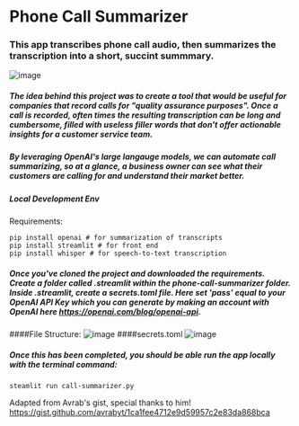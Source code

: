 # Phone Call Summarizer
### This app transcribes phone call audio, then summarizes the transcription into a short, succint summmary.
![image](https://user-images.githubusercontent.com/57726227/223763318-cb5a320c-cc2d-4c84-88f9-77bd6faf50b0.png)

##### The idea behind this project was to create a tool that would be useful for companies that record calls for "quality assurance purposes". Once a call is recorded, often times the resulting transcription can be long and cumbersome, filled with useless filler words that don't offer actionable insights for a customer service team.

##### By leveraging OpenAI's large langauge models, we can automate call summarizing, so at a glance, a business owner can see what their customers are calling for and understand their market better.

##### Local Development Env
Requirements:
```
pip install openai # for summarization of transcripts
pip install streamlit # for front end
pip install whisper # for speech-to-text transcription
```
##### Once you've cloned the project and downloaded the requirements. Create a folder called .streamlit within the phone-call-summarizer folder. Inside .streamlit, create a secrets.toml file. Here set 'pass' equal to your OpenAI API Key which you can generate by making an account with OpenAI here https://openai.com/blog/openai-api.

####File Structure:
![image](https://user-images.githubusercontent.com/57726227/223767910-b8cab715-a9fe-4a87-ae6a-cd53433cae7f.png)
####secrets.toml
![image](https://user-images.githubusercontent.com/57726227/223769141-07e9ce26-3d51-4f4f-ad1e-f00f54ef8228.png)

##### Once this has been completed, you should be able run the app locally with the terminal command:
```
steamlit run call-summarizer.py
```


Adapted from Avrab's gist, special thanks to him! https://gist.github.com/avrabyt/1ca1fee4712e9d59957c2e83da868bca
